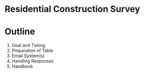 # Residential Construction Survey

# Outline

1. Goal and Timing
2. Preparation of Table
3. Email System(s)
4. Handling Responses
5. Handbook